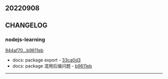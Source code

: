 ## 20220908

## CHANGELOG

### nodejs-learning

[944af70...b9611eb](https://github.com/zhbhun/nodejs-learning/compare/944af70...b9611eb)

* docs: package export - [33ca0d3](https://github.com/zhbhun/nodejs-learning/commit/33ca0d3bfbc84e8d21e1df04c9e18e528e3171da)
* docs: package 混用后缀问题 - [b9611eb](https://github.com/zhbhun/nodejs-learning/commit/b9611eba4450820688fc03b3dda63845717c111a)

---

